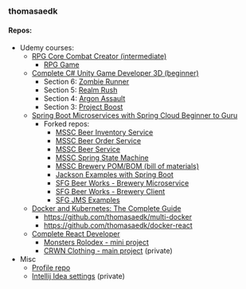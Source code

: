 ### thomasaedk

#### Repos:

- Udemy courses:
  - [RPG Core Combat Creator (intermediate)](https://udemy.com/course/unityrpg/)
    - [RPG Game](https://github.com/thomasaedk/unity-rpg)
  - [Complete C# Unity Game Developer 3D (beginner)](https://udemy.com/course/unitycourse2/)
    - Section 6: [Zombie Runner](https://github.com/thomasaedk/unity-zombie-runner)
    - Section 5: [Realm Rush](https://github.com/thomasaedk/unity-realm-rush)
    - Section 4: [Argon Assault](https://github.com/thomasaedk/argon-assault)
    - Section 3: [Project Boost](https://github.com/thomasaedk/project-boost)
  - [Spring Boot Microservices with Spring Cloud Beginner to Guru](https://udemy.com/course/spring-boot-microservices-with-spring-cloud-beginner-to-guru/)
    - Forked repos:
      - [MSSC Beer Inventory Service](https://github.com/thomasaedk/mssc-beer-inventory-service)
      - [MSSC Beer Order Service](https://github.com/thomasaedk/mssc-beer-order-service)
      - [MSSC Beer Service](https://github.com/thomasaedk/mssc-beer-service)
      - [MSSC Spring State Machine](https://github.com/thomasaedk/mssc-ssm)
      - [MSSC Brewery POM/BOM (bill of materials)](https://github.com/thomasaedk/mssc-brewery-bom)
      - [Jackson Examples with Spring Boot](https://github.com/thomasaedk/mssc-jackson-examples)
      - [SFG Beer Works - Brewery Microservice](https://github.com/thomasaedk/mssc-brewery)
      - [SFG Beer Works - Brewery Client](https://github.com/thomasaedk/mssc-brewery-client)
      - [SFG JMS Examples](https://github.com/thomasaedk/sfg-jms)
  - [Docker and Kubernetes: The Complete Guide](https://udemy.com/course/docker-and-kubernetes-the-complete-guide/)
    - https://github.com/thomasaedk/multi-docker
    - https://github.com/thomasaedk/docker-react
  - [Complete React Developer](https://udemy.com/course/complete-react-developer-zero-to-mastery/)
    - [Monsters Rolodex - mini project](https://github.com/thomasaedk/udemy-react-monsters-rolodex)
    - [CRWN Clothing - main project](https://github.com/thomasaedk/crwn-clothing) (private)
- Misc
  - [Profile repo](https://github.com/thomasaedk/thomasaedk)
  - [Intellij Idea settings](https://github.com/thomasaedk/intellij-idea-settings) (private)

